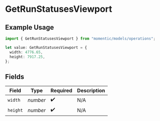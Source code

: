 # GetRunStatusesViewport

## Example Usage

```typescript
import { GetRunStatusesViewport } from "momentic/models/operations";

let value: GetRunStatusesViewport = {
  width: 4776.65,
  height: 7917.25,
};
```

## Fields

| Field              | Type               | Required           | Description        |
| ------------------ | ------------------ | ------------------ | ------------------ |
| `width`            | *number*           | :heavy_check_mark: | N/A                |
| `height`           | *number*           | :heavy_check_mark: | N/A                |